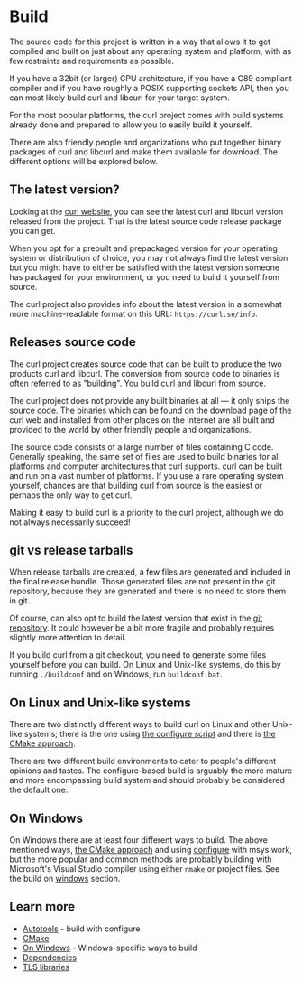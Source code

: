 # Build

The source code for this project is written in a way that allows it to get
compiled and built on just about any operating system and platform, with as
few restraints and requirements as possible.

If you have a 32bit (or larger) CPU architecture, if you have a C89 compliant
compiler and if you have roughly a POSIX supporting sockets API, then you can
most likely build curl and libcurl for your target system.

For the most popular platforms, the curl project comes with build systems
already done and prepared to allow you to easily build it yourself.

There are also friendly people and organizations who put together binary
packages of curl and libcurl and make them available for download. The
different options will be explored below.

## The latest version?

Looking at the [curl website](https://curl.se), you can see the latest curl and
libcurl version released from the project. That is the latest source code
release package you can get.

When you opt for a prebuilt and prepackaged version for your operating system
or distribution of choice, you may not always find the latest version but you
might have to either be satisfied with the latest version someone has packaged
for your environment, or you need to build it yourself from source.

The curl project also provides info about the latest version in a somewhat
more machine-readable format on this URL: `https://curl.se/info`.

## Releases source code

The curl project creates source code that can be built to produce the two
products curl and libcurl. The conversion from source code to binaries
is often referred to as "building". You build curl and libcurl from source.

The curl project does not provide any built binaries at all — it only ships
the source code. The binaries which can be found on the download page of the
curl web and installed from other places on the Internet are all built and
provided to the world by other friendly people and organizations.

The source code consists of a large number of files containing C
code. Generally speaking, the same set of files are used to build binaries for
all platforms and computer architectures that curl supports. curl can be built
and run on a vast number of platforms. If you use a rare operating system
yourself, chances are that building curl from source is the easiest or perhaps
the only way to get curl.

Making it easy to build curl is a priority to the curl project, although we do
not always necessarily succeed!

## git vs release tarballs

When release tarballs are created, a few files are generated and included in
the final release bundle. Those generated files are not present in the git
repository, because they are generated and there is no need to store them in
git.

Of course, can also opt to build the latest version that exist in the [git
repository](https://github.com/curl/curl). It could however be a bit more
fragile and probably requires slightly more attention to detail.

If you build curl from a git checkout, you need to generate some files
yourself before you can build. On Linux and Unix-like systems, do this by
running `./buildconf` and on Windows, run `buildconf.bat`.

## On Linux and Unix-like systems

There are two distinctly different ways to build curl on Linux and other
Unix-like systems; there is the one using [the configure
script](build/autotools.md]) and there is [the CMake
approach](build/cmake.md).

There are two different build environments to cater to people's different
opinions and tastes. The configure-based build is arguably the more mature and
more encompassing build system and should probably be considered the default
one.

## On Windows

On Windows there are at least four different ways to build. The above
mentioned ways, [the CMake approach](build/cmake.md) and using
[configure](build/autotools.md) with msys work, but the more popular and
common methods are probably building with Microsoft's Visual Studio compiler
using either `nmake` or project files. See the build on
[windows](build/windows.md) section.

## Learn more

* [Autotools](build/autotools.md) - build with configure
* [CMake](build/cmake.md)
* [On Windows](build/windows.md) - Windows-specific ways to build
* [Dependencies](build/deps.md)
* [TLS libraries](build/tls.md)


